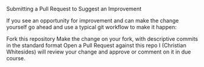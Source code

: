 Submitting a Pull Request to Suggest an Improvement

If you see an opportunity for improvement and can make the change yourself go ahead and use a typical git workflow to make it happen:

Fork this repository
Make the change on your fork, with descriptive commits in the standard format
Open a Pull Request against this repo
I (Christian Whitesides) will review your change and approve or comment on it in due course.

